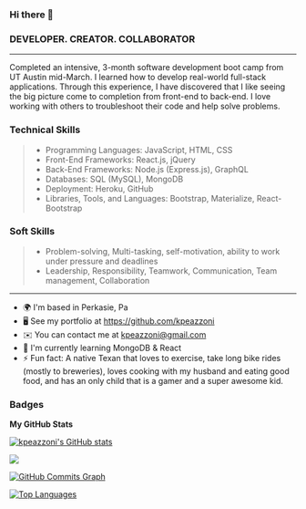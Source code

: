 ### Hi there 👋
### DEVELOPER. CREATOR. COLLABORATOR
***
Completed an intensive, 3-month software development boot camp from UT Austin mid-March. I learned how to develop real-world full-stack applications. Through this experience, I have discovered that I like seeing the big picture come to completion from front-end to back-end. I love working with others to troubleshoot their code and help solve problems. 

### Technical Skills
> - Programming Languages: JavaScript, HTML, CSS
> - Front-End Frameworks: React.js, jQuery
> - Back-End Frameworks: Node.js (Express.js), GraphQL
> - Databases: SQL (MySQL), MongoDB
> - Deployment: Heroku, GitHub
> - Libraries, Tools, and Languages: Bootstrap, Materialize, React-Bootstrap

### Soft Skills
> - Problem-solving, Multi-tasking, self-motivation, ability to work under pressure and deadlines
> - Leadership, Responsibility, Teamwork, Communication, Team management, Collaboration

***

- 🌍  I'm based in Perkasie, Pa
- 🖥️  See my portfolio at https://github.com/kpeazzoni
- ✉️  You can contact me at kpeazzoni@gmail.com
- 🧠  I'm currently learning MongoDB & React
- ⚡ Fun fact: A native Texan that loves to exercise, take long bike rides (mostly to breweries), loves cooking with my husband and eating good food, and has an only child that is a gamer and a super awesome kid. 


### Badges

<b>My GitHub Stats</b>

<a href="http://www.github.com/kpeazzoni"><img src="https://github-readme-stats.vercel.app/api?username=kpeazzoni&show_icons=true&hide=&count_private=true&title_color=22c55e&text_color=ffffff&icon_color=22c55e&bg_color=181824&hide_border=true&show_icons=true" alt="kpeazzoni's GitHub stats" /></a>

<a href="http://www.github.com/kpeazzoni"><img src="https://github-readme-streak-stats.herokuapp.com/?user=kpeazzoni&stroke=ffffff&background=181824&ring=22c55e&fire=22c55e&currStreakNum=ffffff&currStreakLabel=22c55e&sideNums=ffffff&sideLabels=ffffff&dates=ffffff&hide_border=true" /></a>

<a href="http://www.github.com/kpeazzoni"><img src="https://github-readme-activity-graph.cyclic.app/graph?username=kpeazzoni&bg_color=181824&color=ffffff&line=22c55e&point=ffffff&area_color=181824&area=true&hide_border=true&custom_title=GitHub%20Commits%20Graph" alt="GitHub Commits Graph" /></a>

<a href="https://github.com/kpeazzoni" align="left"><img src="https://github-readme-stats.vercel.app/api/top-langs/?username=kpeazzoni&langs_count=10&title_color=22c55e&text_color=ffffff&icon_color=22c55e&bg_color=181824&hide_border=true&locale=en&custom_title=Top%20%Languages" alt="Top Languages" /></a>

